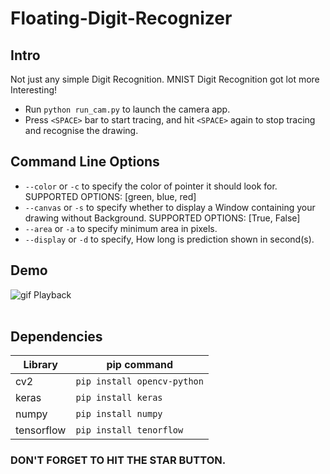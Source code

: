 # Floating-Digit-Recognizer

## Intro
Not just any simple Digit Recognition. MNIST Digit Recognition got lot more Interesting!
- Run `python run_cam.py` to launch the camera app.
- Press `<SPACE>` bar to start tracing, and hit `<SPACE>` again to stop
  tracing and recognise the drawing.

## Command Line Options
- `--color` or `-c` to specify the color of pointer it should look for.
  SUPPORTED OPTIONS: [green, blue, red]
- `--canvas` or `-s` to specify whether to display a Window containing your drawing without Background.
  SUPPORTED OPTIONS: [True, False]
- `--area` or `-a` to specify minimum area in pixels.
- `--display` or `-d` to specify, How long is prediction shown in second(s).

## Demo
![gif Playback](DEMO/DEMO-1.gif)
<br><br>

## Dependencies
|   Library    |       pip command         |
|--------------|---------------------------|
| cv2          |`pip install opencv-python`|
| keras        |`pip install keras`        |
| numpy        |`pip install numpy`        |
| tensorflow   |`pip install tenorflow`    |

### DON'T FORGET TO HIT THE STAR BUTTON.
